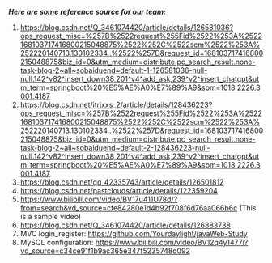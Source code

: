 ***Here are some reference source for our team:***<br>
1. https://blog.csdn.net/Q_3461074420/article/details/126581036?ops_request_misc=%257B%2522request%255Fid%2522%253A%2522168103717416800215048875%2522%252C%2522scm%2522%253A%252220140713.130102334..%2522%257D&request_id=168103717416800215048875&biz_id=0&utm_medium=distribute.pc_search_result.none-task-blog-2~all~sobaiduend~default-1-126581036-null-null.142^v82^insert_down38,201^v4^add_ask,239^v2^insert_chatgpt&utm_term=springboot%20%E5%AE%A0%E7%89%A9&spm=1018.2226.3001.4187<br>
2. https://blog.csdn.net/itrjxxs_2/article/details/128436223?ops_request_misc=%257B%2522request%255Fid%2522%253A%2522168103717416800215048875%2522%252C%2522scm%2522%253A%252220140713.130102334..%2522%257D&request_id=168103717416800215048875&biz_id=0&utm_medium=distribute.pc_search_result.none-task-blog-2~all~sobaiduend~default-2-128436223-null-null.142^v82^insert_down38,201^v4^add_ask,239^v2^insert_chatgpt&utm_term=springboot%20%E5%AE%A0%E7%89%A9&spm=1018.2226.3001.4187<br>
3. https://blog.csdn.net/qq_42335743/article/details/126501812
4. https://blog.csdn.net/pastclouds/article/details/122359204
5. https://www.bilibili.com/video/BV17u411U78d/?from=search&vd_source=cfe84280e1d4b92f708f6d76aa066b6c (This is a sample video)
6. https://blog.csdn.net/Q_3461074420/article/details/126883738
7. MVC login_register: https://github.com/Yourdaylight/javaWeb-Study
8. MySQL configuration: https://www.bilibili.com/video/BV12q4y1477i?vd_source=c34ce91f1b9ac365e347f5235748d092
